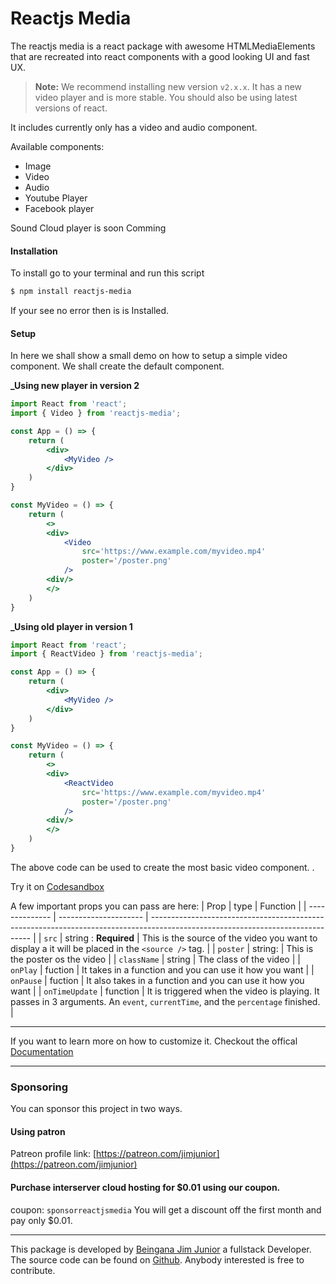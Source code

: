 # Reactjs Media

The reactjs media is a react package with awesome HTMLMediaElements that are recreated into react components with a good looking UI and fast UX.

> **Note:** We recommend installing new version `v2.x.x`. It has a new video player and is more stable. You should also be using latest versions of react.

It includes currently only has a video and audio component.

Available components:

- Image
- Video
- Audio
- Youtube Player
- Facebook player

Sound Cloud player is soon Comming

#### Installation

To install go to your terminal and run this script

```bash
$ npm install reactjs-media
```

If your see no error then is is Installed.

#### Setup

In here we shall show a small demo on how to setup a simple video component. We shall create the default component.

**\_Using new player in version 2**

```jsx
import React from 'react';
import { Video } from 'reactjs-media';

const App = () => {
    return (
        <div>
            <MyVideo />
        </div>
    )
}

const MyVideo = () => {
    return (
        <>
        <div>
            <Video
                src='https://www.example.com/myvideo.mp4'
                poster='/poster.png'
            />
        <div/>
        </>
    )
}

```

**\_Using old player in version 1**

```jsx
import React from 'react';
import { ReactVideo } from 'reactjs-media';

const App = () => {
    return (
        <div>
            <MyVideo />
        </div>
    )
}

const MyVideo = () => {
    return (
        <>
        <div>
            <ReactVideo
                src='https://www.example.com/myvideo.mp4'
                poster='/poster.png'
            />
        <div/>
        </>
    )
}

```

The above code can be used to create the most basic video component. .

Try it on [Codesandbox](https://codesandbox.io/s/reactjs-media-3pj4t?file=/src/App.js)

A few important props you can pass are here:
| Prop | type | Function |
| -------------- | --------------------- | ------------------------------------------------------------------------------------------------------------------------------ |
| `src` | string : **Required** | This is the source of the video you want to display a it will be placed in the `<source />` tag. |
| `poster` | string: | This is the poster os the video |
| `className` | string | The class of the video |
| `onPlay` | fuction | It takes in a function and you can use it how you want |
| `onPause` | fuction | It also takes in a function and you can use it how you want |
| `onTimeUpdate` | function | It is triggered when the video is playing. It passes in 3 arguments. An `event`, `currentTime`, and the `percentage` finished. |

---

If you want to learn more on how to customize it. Checkout the offical [Documentation](https://cranom.vercel.app/reactjs-media "Documentation")

<!-- props.onTimeUpdate(e, currentTime, w) -->

---
### Sponsoring
You can sponsor this project in two ways.
#### Using patron
Patreon profile link: [https://patreon.com/jimjunior](https://patreon.com/jimjunior)

#### Purchase interserver cloud hosting for $0.01 using our coupon.
  coupon: `sponsorreactjsmedia`
  You will get a discount off the first month and pay only $0.01.
___

This package is developed by [Beingana Jim Junior](https://www.twitter.com/_jimjunior_) a fullstack Developer. The source code can be found on [Github](https://github.com/jim-junior/reactjs-media).
Anybody interested is free to contribute.
